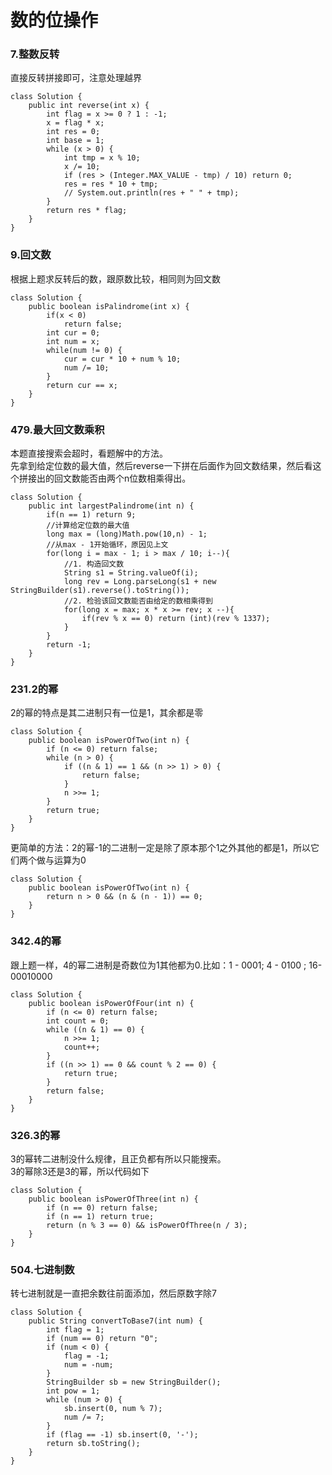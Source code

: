 # 数的位操作

### 7.整数反转
直接反转拼接即可，注意处理越界
```
class Solution {
    public int reverse(int x) {
        int flag = x >= 0 ? 1 : -1;
        x = flag * x;
        int res = 0;
        int base = 1;
        while (x > 0) {
            int tmp = x % 10;
            x /= 10;
            if (res > (Integer.MAX_VALUE - tmp) / 10) return 0;
            res = res * 10 + tmp;
            // System.out.println(res + " " + tmp);
        }
        return res * flag;
    }
}
```

### 9.回文数
根据上题求反转后的数，跟原数比较，相同则为回文数
```
class Solution {
    public boolean isPalindrome(int x) {
        if(x < 0)
            return false;
        int cur = 0;
        int num = x;
        while(num != 0) {
            cur = cur * 10 + num % 10;
            num /= 10;
        }
        return cur == x;
    }
}
```

### 479.最大回文数乘积
本题直接搜索会超时，看题解中的方法。  
先拿到给定位数的最大值，然后reverse一下拼在后面作为回文数结果，然后看这个拼接出的回文数能否由两个n位数相乘得出。  
```
class Solution {
    public int largestPalindrome(int n) {
        if(n == 1) return 9;
        //计算给定位数的最大值
        long max = (long)Math.pow(10,n) - 1;
        //从max - 1开始循环，原因见上文
        for(long i = max - 1; i > max / 10; i--){
            //1. 构造回文数
            String s1 = String.valueOf(i);
            long rev = Long.parseLong(s1 + new StringBuilder(s1).reverse().toString());
            //2. 检验该回文数能否由给定的数相乘得到
            for(long x = max; x * x >= rev; x --){
                if(rev % x == 0) return (int)(rev % 1337);
            }
        }
        return -1;
    }
}
```
### 231.2的幂
2的幂的特点是其二进制只有一位是1，其余都是零  
```
class Solution {
    public boolean isPowerOfTwo(int n) {
        if (n <= 0) return false;
        while (n > 0) {
            if ((n & 1) == 1 && (n >> 1) > 0) {
                return false;
            }
            n >>= 1;
        }
        return true;
    }
}
```
更简单的方法：2的幂-1的二进制一定是除了原本那个1之外其他的都是1，所以它们两个做与运算为0  
```
class Solution {
    public boolean isPowerOfTwo(int n) {
        return n > 0 && (n & (n - 1)) == 0;
    }
}
```
### 342.4的幂
跟上题一样，4的幂二进制是奇数位为1其他都为0.比如：1 - 0001; 4 - 0100 ; 16- 00010000  
```
class Solution {
    public boolean isPowerOfFour(int n) {
        if (n <= 0) return false;
        int count = 0;
        while ((n & 1) == 0) {
            n >>= 1;
            count++;
        }
        if ((n >> 1) == 0 && count % 2 == 0) {
            return true;
        }
        return false;
    }
}
```
### 326.3的幂
3的幂转二进制没什么规律，且正负都有所以只能搜索。  
3的幂除3还是3的幂，所以代码如下  
```
class Solution {
    public boolean isPowerOfThree(int n) {
        if (n == 0) return false;
        if (n == 1) return true;
        return (n % 3 == 0) && isPowerOfThree(n / 3);
    }
}
```
### 504.七进制数
转七进制就是一直把余数往前面添加，然后原数字除7  
```
class Solution {
    public String convertToBase7(int num) {
        int flag = 1;
        if (num == 0) return "0";
        if (num < 0) {
            flag = -1;
            num = -num;
        }
        StringBuilder sb = new StringBuilder();
        int pow = 1;
        while (num > 0) {
            sb.insert(0, num % 7);
            num /= 7;
        }
        if (flag == -1) sb.insert(0, '-');
        return sb.toString(); 
    }
}
```